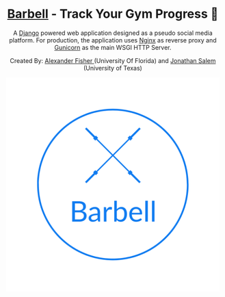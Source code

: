 <h1 align="center">
<a href="https://www.socialbarbell.com"> Barbell</a> - Track Your Gym Progress 💪 
</h1>

<p align="center">
  A <a href="https://www.djangoproject.com/"> Django</a> powered web application designed as a pseudo social media platform. For production, the application uses <a href="https://www.nginx.com/"> Nginx</a> as reverse proxy and <a href="https://gunicorn.org/"> Gunicorn</a> as the main WSGI HTTP Server.
</p>

<p align="center">
  Created By: <a href="https://github.com/alexfisher03"> Alexander Fisher </a> (University Of Florida) and <a href="https://github.com/jsalem5?tab=repositories"> Jonathan Salem </a> (University of Texas)
</p>

<p align="center">
  <img src="staticfiles/images/barbell_blue.png" width="500" height="500">
</p>